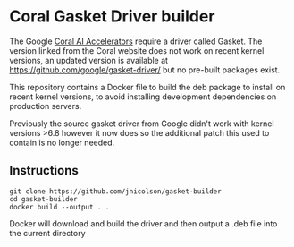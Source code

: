 # Coral Gasket Driver builder

The Google [Coral AI Accelerators](https://coral.ai) require a driver called Gasket.  The version linked from the Coral website does not work on recent kernel versions, an updated version is available at https://github.com/google/gasket-driver/ but no pre-built packages exist.

This repository contains a Docker file to build the deb package to install on recent kernel versions, to avoid installing development dependencies on production servers.

Previously the source gasket driver from Google didn't work with kernel versions >6.8 however it now does so the additional patch this used to contain is no longer needed.

## Instructions

```
git clone https://github.com/jnicolson/gasket-builder
cd gasket-builder
docker build --output . .
```

Docker will download and build the driver and then output a .deb file into the current directory

